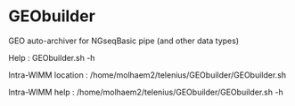 # GEObuilder
GEO auto-archiver for NGseqBasic pipe (and other data types)

Help : 
GEObuilder.sh -h

Intra-WIMM location :
/home/molhaem2/telenius/GEObuilder/GEObuilder.sh

Intra-WIMM help :
/home/molhaem2/telenius/GEObuilder/GEObuilder.sh -h
